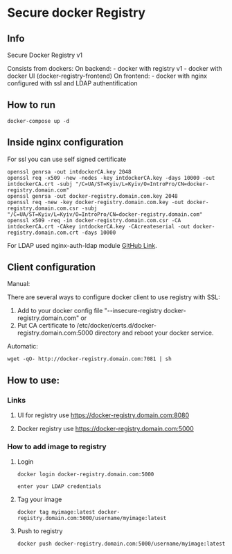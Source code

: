 # Secure docker Registry

## Info

Secure Docker Registry v1

Consists from dockers:
 On backend:
	- docker with registry v1
	- docker with docker UI (docker-registry-frontend)
 On frontend:
	- docker with nginx configured with ssl and LDAP authentification

## How to run

```
docker-compose up -d
```


## Inside nginx configuration

For ssl you can use self signed certificate

```
openssl genrsa -out intdockerCA.key 2048
openssl req -x509 -new -nodes -key intdockerCA.key -days 10000 -out intdockerCA.crt -subj "/C=UA/ST=Kyiv/L=Kyiv/O=IntroPro/CN=docker-registry.domain.com"
openssl genrsa -out docker-registry.domain.com.key 2048
openssl req -new -key docker-registry.domain.com.key -out docker-registry.domain.com.csr -subj "/C=UA/ST=Kyiv/L=Kyiv/O=IntroPro/CN=docker-registry.domain.com"
openssl x509 -req -in docker-registry.domain.com.csr -CA intdockerCA.crt -CAkey intdockerCA.key -CAcreateserial -out docker-registry.domain.com.crt -days 10000
```

For LDAP used nginx-auth-ldap module [GitHub Link](https://github.com/kvspb/nginx-auth-ldap).


## Client configuration

Manual:

There are several ways to configure docker client to use registry with SSL:
1. Add to your docker config file  "--insecure-registry docker-registry.domain.com"
or
2. Put CA certificate to /etc/docker/certs.d/docker-registry.domain.com:5000 directory and reboot your docker service.

Automatic:

```
wget -qO- http://docker-registry.domain.com:7081 | sh
```

## How to use:

### Links

1. UI for registry
use https://docker-registry.domain.com:8080

2. Docker registry
use https://docker-registry.domain.com:5000


### How to add image to registry

1. Login

	```
	docker login docker-registry.domain.com:5000

	enter your LDAP credentials
	```

2. Tag your image

	```
	docker tag myimage:latest docker-registry.domain.com:5000/username/myimage:latest
	```

3. Push to registry

	```
	docker push docker-registry.domain.com:5000/username/myimage:latest
	```
